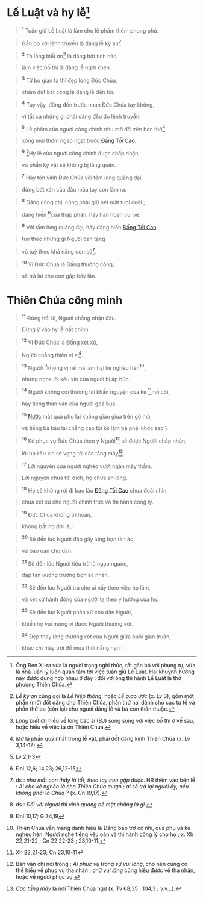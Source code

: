 # Lề Luật và hy lễ[^1]

> <sup><b>1</b></sup> Tuân giữ Lề Luật là làm cho lễ phẩm thêm phong phú.
>


> Gắn bó với lệnh truyền là dâng lễ kỳ an[^2].
>


> <sup><b>2</b></sup> Tỏ lòng biết ơn[^3] là dâng bột tinh hảo,
>


> làm việc bố thí là dâng lễ ngợi khen.
>


> <sup><b>3</b></sup> Từ bỏ gian tà thì đẹp lòng Đức Chúa,
>


> chấm dứt bất công là dâng lễ đền tội.
>


> <sup><b>4</b></sup> Tuy vậy, đừng đến trước nhan Đức Chúa tay không,
>


> vì tất cả những gì phải dâng đều do lệnh truyền.
>


> <sup><b>5</b></sup> Lễ phẩm của người công chính như mỡ đổ trên bàn thờ[^4]
>


> xông mùi thơm ngào ngạt trước [Đấng Tối Cao]().
>


> <sup><b>6</b></sup> [^1*]Hy lễ của người công chính được chấp nhận,
>


> và phần kỷ vật sẽ không bị lãng quên.
>


> <sup><b>7</b></sup> Hãy tôn vinh Đức Chúa với tấm lòng quảng đại,
>


> đừng bớt xén của đầu mùa tay con làm ra.
>


> <sup><b>8</b></sup> Dâng cúng chi, cũng phải giữ nét mặt tươi cười ;
>


> dâng hiến [^2*]của thập phân, hãy hân hoan vui vẻ.
>


> <sup><b>9</b></sup> Với tấm lòng quảng đại, hãy dâng hiến [Đấng Tối Cao]()
>


> tuỳ theo những gì Người ban tặng
>


> và tuỳ theo khả năng con có[^5].
>


> <sup><b>10</b></sup> Vì Đức Chúa là Đấng thưởng công,
>


> sẽ trả lại cho con gấp bảy lần.
>


# Thiên Chúa công minh

> <sup><b>11</b></sup> Đừng hối lộ, Người chẳng nhận đâu.
>


> Đừng ỷ vào hy lễ bất chính.
>


> <sup><b>12</b></sup> Vì Đức Chúa là Đấng xét xử,
>


> Người chẳng thiên vị ai[^6].
>


> <sup><b>13</b></sup> Người [^3*]không vị nể mà làm hại kẻ nghèo hèn[^7],
>


> nhưng nghe lời kêu xin của người bị áp bức.
>


> <sup><b>14</b></sup> Người không coi thường lời khấn nguyện của kẻ [^4*]mồ côi,
>


> hay tiếng than van của người goá bụa.
>


> <sup><b>15</b></sup> [Nước]() mắt quả phụ lại không giàn giụa trên gò má,
>


> và tiếng bà kêu lại chẳng cáo tội kẻ làm bà phải khóc sao ?
>


> <sup><b>16</b></sup> Kẻ phục vụ Đức Chúa theo ý Người[^8] sẽ được Người chấp nhận,
>


> lời họ kêu xin sẽ vọng tới các tầng mây[^9].
>


> <sup><b>17</b></sup> Lời nguyện của người nghèo vượt ngàn mây thẳm.
>


> Lời nguyện chưa tới đích, họ chưa an lòng.
>


> <sup><b>18</b></sup> Họ sẽ không rời đi bao lâu [Đấng Tối Cao]() chưa đoái nhìn,
>


> chưa xét xử cho người chính trực và thi hành công lý.
>


> <sup><b>19</b></sup> Đức Chúa không trì hoãn,
>


> không bắt họ đợi lâu.
>


> <sup><b>20</b></sup> Sẽ đến lúc Người đập gãy lưng bọn tàn ác,
>


> và báo oán chư dân.
>


> <sup><b>21</b></sup> Sẽ đến lúc Người tiễu trừ lũ ngạo ngược,
>


> đập tan vương trượng bọn ác nhân.
>


> <sup><b>22</b></sup> Sẽ đến lúc Người trả cho ai nấy theo việc họ làm,
>


> và xét xử hành động của người ta theo ý hướng của họ.
>


> <sup><b>23</b></sup> Sẽ đến lúc Người phân xử cho dân Người,
>


> khiến họ vui mừng vì được Người thương xót.
>


> <sup><b>24</b></sup> Đẹp thay lòng thương xót của Người giữa buổi gian truân,
>


> khác chi mây trời đổ mưa thời nắng hạn !
>

[^1]: Ông Ben Xi-ra vừa là người trọng nghi thức, rất gắn bó với phụng tự, vừa là nhà luân lý luôn quan tâm tới việc tuân giữ Lề Luật. Hai khuynh hướng này được dung hợp nhau ở đây : đối với ông thi hành Lề Luật là thờ phượng Thiên Chúa.
[^2]: *Lễ kỳ an* cũng gọi là *Lễ hiệp thông*, hoặc *Lễ giao ước* (x. Lv 3), gồm một phần (mỡ) đốt dâng cho Thiên Chúa, phần thứ hai dành cho các tư tế và phần thứ ba (còn lại) cho người dâng lễ và bà con thân thuộc.
[^3]: *Lòng biết ơn* hiểu về lòng bác ái (BJ) song song với việc bố thí ở vế sau, hoặc hiểu về việc tạ ơn Thiên Chúa.
[^4]: *Mỡ* là phần quý nhất trong lễ vật, phải đốt dâng kính Thiên Chúa (x. Lv 3,14-17).
[^5]: ds : *như mắt con thấy là tốt, theo tay con gặp được*. HR thêm vào bên lề : *Ai cho kẻ nghèo là cho Thiên Chúa mượn ; ai sẽ trả lại người ấy, nếu không phải là Chúa ?* (x. Cn 19,17).
[^6]: ds : *Đối với Người thì vinh quang bề mặt chẳng là gì*.
[^7]: Thiên Chúa vẫn mang danh hiệu là Đấng bảo trợ cô nhi, quả phụ và kẻ nghèo hèn. Người nghe tiếng kêu oán và thi hành công lý cho họ ; x. Xh 22,21-22 ; Cn 22,22-23 ; 23,10-11.
[^8]: Bản văn chỉ nói trống : *Ai phục vụ trong sự vui lòng*, cho nên cũng có thể hiểu về phục vụ tha nhân ; chữ *vui lòng* cũng hiểu được về tha nhân, hoặc về người phục vụ.
[^9]: *Các tầng mây* là nơi Thiên Chúa ngự (x. Tv 68,35 ; 104,3 ; v.v...).
[^1*]: Lv 2,1-3
[^2*]: Đnl 12,6; 14,23; 26,12-15
[^3*]: Đnl 10,17; G 34,19
[^4*]: Xh 22,21-23; Cn 23,10-11